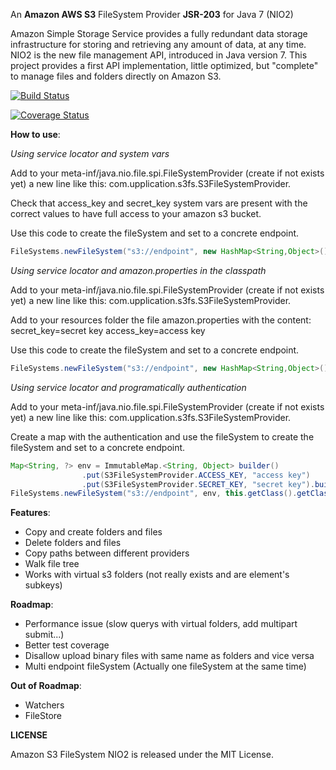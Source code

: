 An **Amazon AWS S3** FileSystem Provider **JSR-203** for Java 7 (NIO2)

Amazon Simple Storage Service provides a fully redundant data storage infrastructure for storing and retrieving any amount of data, at any time.
NIO2 is the new file management API, introduced in Java version 7. 
This project provides a first API implementation, little optimized, but "complete" to manage files and folders directly on Amazon S3.

[![Build Status](https://travis-ci.org/Upplication/Amazon-S3-FileSystem-NIO2.png)](https://travis-ci.org/Upplication/Amazon-S3-FileSystem-NIO2)

[![Coverage Status](https://coveralls.io/repos/Upplication/Amazon-S3-FileSystem-NIO2/badge.png?branch=master)](https://coveralls.io/r/Upplication/Amazon-S3-FileSystem-NIO2?branch=master)

**How to use**:

_Using service locator and system vars_

Add to your meta-inf/java.nio.file.spi.FileSystemProvider (create if not exists yet) a new line like this: com.upplication.s3fs.S3FileSystemProvider.

Check that access_key and secret_key system vars are present with the correct values to have full access to your amazon s3 bucket.

Use this code to create the fileSystem and set to a concrete endpoint.

```java
FileSystems.newFileSystem("s3://endpoint", new HashMap<String,Object>(), this.getClass().getClassLoader()); 
```

_Using service locator and amazon.properties in the classpath_

Add to your meta-inf/java.nio.file.spi.FileSystemProvider (create if not exists yet) a new line like this: com.upplication.s3fs.S3FileSystemProvider.

Add to your resources folder the file amazon.properties with the content:
secret_key=secret key
access_key=access key

Use this code to create the fileSystem and set to a concrete endpoint.

```java
FileSystems.newFileSystem("s3://endpoint", new HashMap<String,Object>(), this.getClass().getClassLoader()); 
```

_Using service locator and programatically authentication_

Add to your meta-inf/java.nio.file.spi.FileSystemProvider (create if not exists yet) a new line like this: com.upplication.s3fs.S3FileSystemProvider.

Create a map with the authentication and use the fileSystem to create the fileSystem and set to a concrete endpoint.
```java
Map<String, ?> env = ImmutableMap.<String, Object> builder()
				.put(S3FileSystemProvider.ACCESS_KEY, "access key")
				.put(S3FileSystemProvider.SECRET_KEY, "secret key").build()
FileSystems.newFileSystem("s3://endpoint", env, this.getClass().getClassLoader()); 
```


**Features**:

* Copy and create folders and files
* Delete folders and files
* Copy paths between different providers
* Walk file tree
* Works with virtual s3 folders (not really exists and are element's subkeys)

**Roadmap**:

* Performance issue (slow querys with virtual folders, add multipart submit...)
* Better test coverage
* Disallow upload binary files with same name as folders and vice versa
* Multi endpoint fileSystem (Actually one fileSystem at the same time)

**Out of Roadmap**:

* Watchers
* FileStore

**LICENSE**

Amazon S3 FileSystem NIO2 is released under the MIT License.
